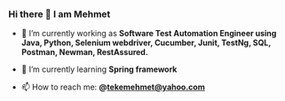 ### Hi there 👋 I am Mehmet


- 🔭 I’m currently working as **Software Test Automation Engineer using Java, Python, Selenium webdriver, Cucumber, Junit, TestNg, SQL, Postman, Newman, RestAssured.**  

- 🌱 I’m currently learning **Spring framework**

- 📫 How to reach me: **@tekemehmet@yahoo.com**







